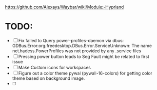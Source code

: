 https://github.com/Alexays/Waybar/wiki/Module:-Hyprland
# TODO:
* [ ] Fix failed to Query power-profiles-daemon via dbus: GDBus.Error:org.freedesktop.DBus.Error.ServiceUnknown: The name net.hadess.PowerProfiles was not provided by any .service files
* [ ] Pressing power button leads to Seg Fault might be related to first issue
* [ ] Make Custom icons for workspaces
* [ ] Figure out a color theme pywal (pywall-16-colors) for getting color theme based on background image.
* [ ] 